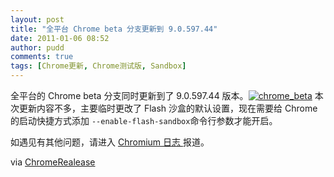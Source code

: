 ```yaml
---
layout: post
title: "全平台 Chrome beta 分支更新到 9.0.597.44"
date: 2011-01-06 08:52
author: pudd
comments: true
tags: [Chrome更新, Chrome测试版, Sandbox]
---
```

全平台的 Chrome beta 分支同时更新到了 9.0.597.44 版本。<a href="http://img.chromi.org/2011/01/chrome_beta.png">![](http://img.chromi.org/2011/01/chrome_beta.png "chrome_beta")</a>
本次更新内容不多，主要临时更改了 Flash 沙盒的默认设置，现在需要给 Chrome 的启动快捷方式添加
` --enable-flash-sandbox `命令行参数才能开启。

如遇见有其他问题，请进入 [Chromium 日志 ](http://code.google.com/p/chromium/issues/entry)报道。

via [ChromeRealease](http://googlechromereleases.blogspot.com/2011/01/beta-channel-update_05.html)
